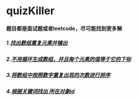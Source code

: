 # quizKiller

#### 题目都是面试题或者leetcode，尽可能找到更多解
##### 1.[找出数组重复元素并输出](https://github.com/ShiTuoCheng/quizKiller/edit/master/unique.js)
##### 2.[不用循环生成数组，并且每个元素的值等于它的下标](https://github.com/ShiTuoCheng/quizKiller/edit/master/createArrayWithoutLoop.js)
##### 3.[将数组中按照数字重复出现的次数进行排序](https://github.com/ShiTuoCheng/quizKiller/edit/master/sortRepeat.js)
##### 4.[根据关键词找出 所在对象id](https://github.com/ShiTuoCheng/quizKiller/edit/master/findDocList.js)
